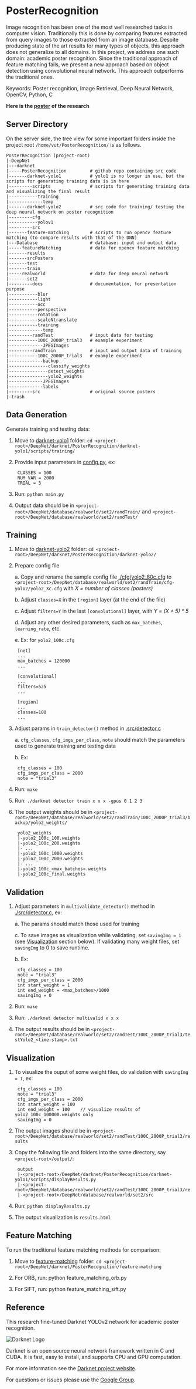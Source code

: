 # PosterRecognition

Image recognition has been one of the most well researched tasks in computer vision. Traditionally this is done by comparing features extracted from query images to those extracted from an image database. Despite producing state of the art results for many types of objects, this approach does not generalize to all domains. In this project, we address one such domain: academic poster recognition. Since the traditional approach of feature matching fails, we present a new approach based on object detection using convolutional neural network. This approach outperforms the traditional ones.

Keywords: Poster recognition, Image Retrieval, Deep Neural Network, OpenCV, Python, C  

**Here is the [poster](https://drive.google.com/file/d/0B4dOg-7qH-2jNlhqT0RUbzlpVW8/view) of the research**


## Server Directory

On the server side, the tree view for some important folders inside the project root `/home/vut/PosterRecognition/` is as follows.
```
PosterRecognition (project-root)  
|-DeepNet  
|---darknet  
|-----PosterRecognition			# github repo containing src code  
|-------darknet-yolo1			# yolo1 is no longer in use, but the scripts for generating training data is in here  
|---------scripts				# scripts for generating training data and visualizing the final result  
|-----------training  
|-------------temp  
|-------darknet-yolo2 			# src code for training/ testing the deep neural network on poster recognition  
|---------cfg  
|-----------yolov1  
|---------src  
|-------feature-matching 		# scripts to run opencv feature matching (to compare results with that of the DNN)  
|---Database 					# database: input and output data  
|-----featureMatching 			# data for opencv feature matching  
|-------results  
|-------srcPosters  
|-------test  
|-------train  
|-----realworld					# data for deep neural network  
|-------set2  
|---------docs					# documentation, for presentation purpose  
|-----------blur  
|-----------light  
|-----------occ  
|-----------perspective  
|-----------rotation  
|-----------scaleNtranslate  
|-----------training  
|-------------temp  
|---------randTest				# input data for testing  
|-----------100C_2000P_trial3 	# example experiment  
|-------------JPEGImages  
|---------randTrain				# input and output data of training  
|-----------100C_2000P_trial3	# example experiment  
|-------------backup  
|---------------classify_weights  
|---------------detect_weights  
|---------------yolo2_weights  
|-------------JPEGImages  
|-------------labels  
|---------src 					# original source posters  
|-trash  
```

## Data Generation
Generate training and testing data:

1. Move to [darknet-yolo1](https://github.com/thanhmvu/PosterRecognition/tree/master/darknet-yolo1) folder: `cd <project-root>/DeepNet/darknet/PosterRecognition/darknet-yolo1/scripts/training/`

2. Provide input parameters in [config.py](https://github.com/thanhmvu/PosterRecognition/blob/master/darknet-yolo1/scripts/training/config.py), ex:

		CLASSES = 100  
		NUM_VAR = 2000    
		TRIAL = 3   

3. Run: `python main.py`

4. Output data should be in `<project-root>/DeepNet/database/realworld/set2/randTrain/` and `<project-root>/DeepNet/database/realworld/set2/randTest/`

## Training 
1. Move to [darknet-yolo2](https://github.com/thanhmvu/PosterRecognition/tree/master/darknet-yolo2) folder: `cd <project-root>/DeepNet/darknet/PosterRecognition/darknet-yolo2/`

2. Prepare config file  

	a. Copy and rename the sample config file [./cfg/yolo2_80c.cfg](https://github.com/thanhmvu/PosterRecognition/blob/master/darknet-yolo2/cfg/yolo2_80c.cfg) to `<project-root>/DeepNet/database/realworld/set2/randTrain/cfg-yolo2/yolo2_Xc.cfg` with _X = number of classes (posters)_  
       
	b. Adjust `classes=X` in the `[region]` layer (at the end of the file)   
    
	c. Adjust `filters=Y` in the last `[convolutional]` layer, with _Y = (X + 5) * 5_
    
	d. Adjust any other desired parameters, such as `max_batches`, `learning_rate`, etc.  
    
	e. Ex: for `yolo2_100c.cfg`
    
	    [net]  
        ...
	    max_batches = 120000  
	    ...  
        
	    [convolutional]  
		...  
		filters=525  
		...  
   
		[region]  
		...  
		classes=100  
		...  
        
3. Adjust params in `train_detector()` method in [.src/detector.c](https://github.com/thanhmvu/PosterRecognition/blob/master/darknet-yolo2/src/detector.c)  

	a. `cfg_classes`, `cfg_imgs_per_class`, `note` should match the parameters used to generate training and testing data  
    
	b. Ex: 
    
    	cfg_classes = 100   
		cfg_imgs_per_class = 2000   
		note = "trial3"  
    
2. Run: `make`

3. Run: `./darknet detector train x x x -gpus 0 1 2 3`

4. The output weights should be in `<project-root>/DeepNet/database/realworld/set2/randTrain/100C_2000P_trial3/backup/yolo2_weights/`   
	
    	yolo2_weights
    	|-yolo2_100c_100.weights  
		|-yolo2_100c_200.weights   
		|- ...   
		|-yolo2_100c_1000.weights   
		|-yolo2_100c_2000.weights   
		|- ...   
		|-yolo2_100c_<max_batches>.weights   
		|-yolo2_100c_final.weights   

## Validation 
1. Adjust parameters in `multivalidate_detector()` method in [./src/detector.c](https://github.com/thanhmvu/PosterRecognition/blob/master/darknet-yolo2/src/detector.c), ex:   

	a. The params should match those used for training   
    
	c. To save images as visualization while validating, set `savingImg = 1` (see [Visualization](#visualization) section below). If validating many weight files, set `savingImg` to 0 to save runtime.   
    
	b. Ex: 	
    
    	cfg_classes = 100   
		note = "trial3"   
		cfg_imgs_per_class = 2000   
		int start_weight = 1   
		int end_weight = <max_batches>/1000   
		savingImg = 0    

2. Run: `make`

3. Run: `./darknet detector multivalid x x x`

4. The output results should be in `<project-root>/DeepNet/database/realworld/set2/randTest/100C_2000P_trial3/testYolo2_<time-stamp>.txt`

## Visualization
1. To visualize the ouput of some weight files, do validation with `savingImg = 1`, ex:  
		
        cfg_classes = 100   
		note = "trial3"   
		cfg_imgs_per_class = 2000   
		int start_weight = 100   
		int end_weight = 100	// visualize results of yolo2_100c_100000.weights only   
		savingImg = 0    

2. The output images should be in `<project-root>/DeepNet/database/realworld/set2/randTest/100C_2000P_trial3/results`

3. Copy the following file and folders into the same directory, say `<project-root>/output/`:
		
        output
        |-<project-root>/DeepNet/darknet/PosterRecognition/darknet-yolo1/scripts/displayResults.py   
		|-<project-root>/DeepNet/database/realworld/set2/randTest/100C_2000P_trial3/results   
		|-<project-root>/DeepNet/database/realworld/set2/src   

4. Run: `python displayResults.py`

5. The output visualization is `results.html`

## Feature Matching
To run the traditional feature matching methods for comparison:
1. Move to [feature-matching](https://github.com/thanhmvu/PosterRecognition/tree/master/feature-matching) folder: `cd <project-root>/DeepNet/darknet/PosterRecognition/feature-matching`

2. For ORB, run: python feature_matching_orb.py

3. For SIFT, run: python feature_matching_sift.py
  
## Reference
This research fine-tuned Darknet YOLOv2 network for academic poster recognition.

![Darknet Logo](http://pjreddie.com/media/files/darknet-black-small.png)

Darknet is an open source neural network framework written in C and CUDA. It is fast, easy to install, and supports CPU and GPU computation.

For more information see the [Darknet project website](http://pjreddie.com/darknet).

For questions or issues please use the [Google Group](https://groups.google.com/forum/#!forum/darknet).
